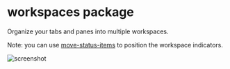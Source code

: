 # workspaces package

Organize your tabs and panes into multiple workspaces.

Note: you can use [move-status-items](https://atom.io/packages/move-status-items) to position the workspace indicators.

![screenshot](https://f.cloud.github.com/assets/69169/2290250/c35d867a-a017-11e3-86be-cd7c5bf3ff9b.gif)
